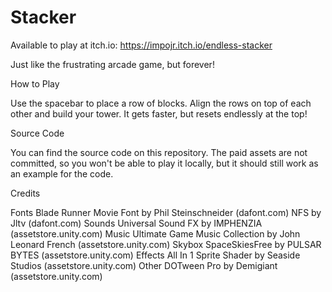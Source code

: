 # Stacker

Available to play at itch.io: https://impojr.itch.io/endless-stacker

Just like the frustrating arcade game, but forever!

How to Play

Use the spacebar to place a row of blocks. Align the rows on top of each other and build your tower. It gets faster, but resets endlessly at the top!

Source Code

You can find the source code on this repository.
The paid assets are not committed, so you won't be able to play it locally, but it should still work as an example for the code.

Credits

Fonts
Blade Runner Movie Font by Phil Steinschneider (dafont.com)
NFS by Jltv (dafont.com)
Sounds
Universal Sound FX by IMPHENZIA (assetstore.unity.com)
Music
Ultimate Game Music Collection by John Leonard French (assetstore.unity.com)
Skybox
SpaceSkiesFree by PULSAR BYTES (assetstore.unity.com)
Effects
All In 1 Sprite Shader by Seaside Studios (assetstore.unity.com)
Other
DOTween Pro by Demigiant (assetstore.unity.com)
